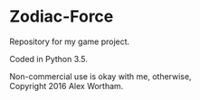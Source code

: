 # Zodiac-Force
Repository for my game project.

Coded in Python 3.5.

Non-commercial use is okay with me, otherwise,  
Copyright 2016 Alex Wortham.
